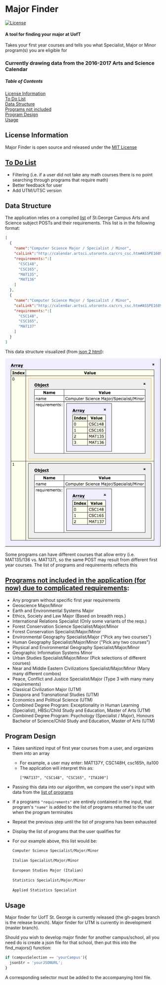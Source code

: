 # Major Finder

[![License](https://img.shields.io/badge/License-MIT-blue.svg)]()

#### A tool for finding your major at UofT

Takes your first year courses and tells you what Specialist, Major or Minor
program(s) you are eligible for

### Currently drawing data from the 2016-2017 Arts and Science Calendar

##### Table of Contents  
[License Information](https://github.com/patrickleweryharris/major-finder#license-information)  
[To Do List](https://github.com/patrickleweryharris/major-finder#to-do-list)  
[Data Structure](https://github.com/patrickleweryharris/major-finder#data-structure)  
[Programs not included](https://github.com/patrickleweryharris/major-finder#programs-not-included-in-the-application-for-now-due-to-complicated-requirements)  
[Program Design](https://github.com/patrickleweryharris/major-finder#program-design)  
[Usage](https://github.com/patrickleweryharris/major-finder#usage)  

## License Information

Major Finder is open source and released under the [MIT License](https://raw.githubusercontent.com/patrickleweryharris/major-finder/master/LICENSE)

## [To Do List](https://github.com/patrickleweryharris/major-finder/issues/3)
  - Filtering (i.e. if a user did not take any math courses there is no point searching through programs that require math)
  - Better feedback for user
  - Add UTM/UTSC version

## Data Structure

The application relies on a compiled [list](https://raw.githubusercontent.com/patrickleweryharris/major-finder/master/majors.json) of St.George Campus Arts and Science subject POSTs and their requirements. This list is in the following format:

```json
[
  {
    "name":"Computer Science Major / Specialist / Minor",
    "calLink":"http://calendar.artsci.utoronto.ca/crs_csc.htm#ASSPE1689",
    "requirements:":[
      "CSC148",
      "CSC165",
      "MAT135",
      "MAT136"
    ]
  },
  {
    "name":"Computer Science Major / Specialist / Minor",
    "calLink":"http://calendar.artsci.utoronto.ca/crs_csc.htm#ASSPE1689",
    "requirements:":[
      "CSC148",
      "CSC165",
      "MAT137"
    ]
  }
]
```

This data structure visualized (from [json 2 html](http://json.bloople.net/)):

![visualized](https://raw.githubusercontent.com/patrickleweryharris/major-finder/master/img/json-visual.png)

Some programs can have different courses that allow entry (i.e. MAT135/136 vs. MAT137), so the same POST may result from different first year courses. The list of programs and requirements reflects this

## [Programs not included in the application (for now) due to complicated requirements](https://github.com/patrickleweryharris/major-finder/issues/1):
  - Any program without specific first year requirements
  - Geoscience Major/Minor
  - Earth and Environmental Systems Major
  - Ethics, Society and Law Major (Based on breadth reqs.)
  - International Relations Specialist (Only some variants of the reqs.)
  - Forest Conservation Science Specialist/Major/Minor
  - Forest Conservation Specialist/Major/Minor
  - Environmental Geography Specialist/Major ("Pick any two courses")
  - Human Geography Specialist/Major/Minor ("Pick any two courses")
  - Physical and Environmental Geography Specialist/Major/Minor
  - Geographic Information Systems Minor
  - Urban Studies Specialist/Major/Minor (Pick selections of different courses)
  - Near and Middle Eastern Civilizations Specialist/Major/Minor (Many many different combos)
  - Peace, Conflict and Justice Specialist/Major (Type 3 with many many requirements)
  - Classical Civilization Major (UTM)
  - Diaspora and Transnational Studies (UTM)
  - Economics and Political Science (UTM)
  - Combined Degree Program: Exceptionality in Human Learning (Specialist), HBSc/Child Study and Education, Master of Arts (UTM)
  - Combined Degree Program: Psychology (Specialist / Major), Honours Bachelor of Science/Child Study and Education, Master of Arts (UTM)

## Program Design
  - Takes sanitized input of first year courses from a user, and organizes them into an array
    - For example, a user may enter:
      MAT137Y, CSC148H, csc165h, ita100
    - The application will interpret this as:
      ```
      ["MAT137", "CSC148", "CSC165", "ITA100"]
      ```
  - Passing this data into our algorithm, we compare the user's input with data from the [list of programs](https://raw.githubusercontent.com/patrickleweryharris/major-finder/master/majors.json)
  - If a programs `"requirements"` are entirely contained in the input, that program's `"name"` is added to the list of programs returned to the user when the program terminates
  - Repeat the previous step until the list of programs has been exhausted
  - Display the list of programs that the user qualifies for
  - For our example above, this list would be:

    ```
    Computer Science Specialist/Major/Minor

    Italian Specialist/Major/Minor

    European Studies Major (Italian)

    Statistics Specialist/Major/Minor

    Applied Statistics Specialist
    ```

## Usage
Major finder for UofT St. George is currently released (the gh-pages branch is the release branch). Major finder for UTM is currently in development (master branch).

Should you wish to develop major finder for another campus/school, all you need do is create a json file for that school, then put this into the find_majors() function:
```javascript
if (campusSelection == 'yourCampus'){
  jsonStr = 'yourJSONURL';
}
```
A corresponding selector must be added to the accompanying html file.
